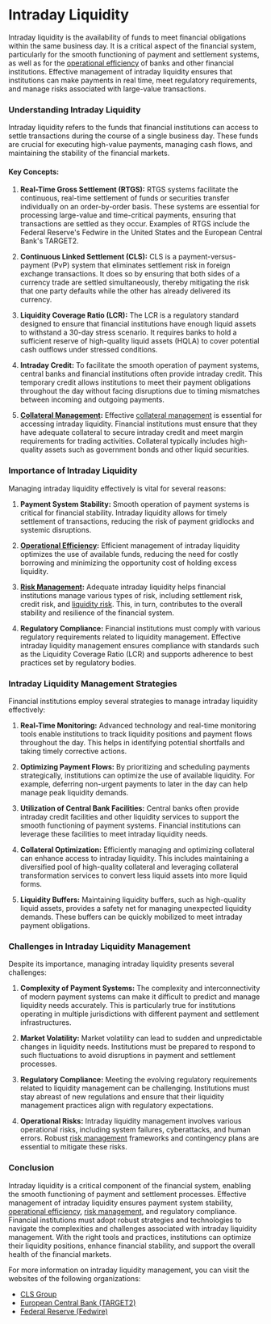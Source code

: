 # Intraday Liquidity

Intraday liquidity is the availability of funds to meet financial obligations within the same business day. It is a critical aspect of the financial system, particularly for the smooth functioning of payment and settlement systems, as well as for the [operational efficiency](../o/operational_efficiency_in_trading.md) of banks and other financial institutions. Effective management of intraday liquidity ensures that institutions can make payments in real time, meet regulatory requirements, and manage risks associated with large-value transactions.

### Understanding Intraday Liquidity

Intraday liquidity refers to the funds that financial institutions can access to settle transactions during the course of a single business day. These funds are crucial for executing high-value payments, managing cash flows, and maintaining the stability of the financial markets. 

#### Key Concepts:

1. **Real-Time Gross Settlement (RTGS):**
   RTGS systems facilitate the continuous, real-time settlement of funds or securities transfer individually on an order-by-order basis. These systems are essential for processing large-value and time-critical payments, ensuring that transactions are settled as they occur. Examples of RTGS include the Federal Reserve's Fedwire in the United States and the European Central Bank's TARGET2.

2. **Continuous Linked Settlement (CLS):**
   CLS is a payment-versus-payment (PvP) system that eliminates settlement risk in foreign exchange transactions. It does so by ensuring that both sides of a currency trade are settled simultaneously, thereby mitigating the risk that one party defaults while the other has already delivered its currency.

3. **Liquidity Coverage Ratio (LCR):**
   The LCR is a regulatory standard designed to ensure that financial institutions have enough liquid assets to withstand a 30-day stress scenario. It requires banks to hold a sufficient reserve of high-quality liquid assets (HQLA) to cover potential cash outflows under stressed conditions.

4. **Intraday Credit:**
   To facilitate the smooth operation of payment systems, central banks and financial institutions often provide intraday credit. This temporary credit allows institutions to meet their payment obligations throughout the day without facing disruptions due to timing mismatches between incoming and outgoing payments.

5. **[Collateral Management](../c/collateral_management.md):**
   Effective [collateral management](../c/collateral_management.md) is essential for accessing intraday liquidity. Financial institutions must ensure that they have adequate collateral to secure intraday credit and meet margin requirements for trading activities. Collateral typically includes high-quality assets such as government bonds and other liquid securities.

### Importance of Intraday Liquidity

Managing intraday liquidity effectively is vital for several reasons:

1. **Payment System Stability:**
   Smooth operation of payment systems is critical for financial stability. Intraday liquidity allows for timely settlement of transactions, reducing the risk of payment gridlocks and systemic disruptions.

2. **[Operational Efficiency](../o/operational_efficiency_in_trading.md):**
   Efficient management of intraday liquidity optimizes the use of available funds, reducing the need for costly borrowing and minimizing the opportunity cost of holding excess liquidity.

3. **[Risk Management](../r/risk_management.md):**
   Adequate intraday liquidity helps financial institutions manage various types of risk, including settlement risk, credit risk, and [liquidity risk](../l/liquidity_risk.md). This, in turn, contributes to the overall stability and resilience of the financial system.

4. **Regulatory Compliance:**
   Financial institutions must comply with various regulatory requirements related to liquidity management. Effective intraday liquidity management ensures compliance with standards such as the Liquidity Coverage Ratio (LCR) and supports adherence to best practices set by regulatory bodies.

### Intraday Liquidity Management Strategies

Financial institutions employ several strategies to manage intraday liquidity effectively:

1. **Real-Time Monitoring:**
   Advanced technology and real-time monitoring tools enable institutions to track liquidity positions and payment flows throughout the day. This helps in identifying potential shortfalls and taking timely corrective actions.

2. **Optimizing Payment Flows:**
   By prioritizing and scheduling payments strategically, institutions can optimize the use of available liquidity. For example, deferring non-urgent payments to later in the day can help manage peak liquidity demands.

3. **Utilization of Central Bank Facilities:**
   Central banks often provide intraday credit facilities and other liquidity services to support the smooth functioning of payment systems. Financial institutions can leverage these facilities to meet intraday liquidity needs.

4. **Collateral Optimization:**
   Efficiently managing and optimizing collateral can enhance access to intraday liquidity. This includes maintaining a diversified pool of high-quality collateral and leveraging collateral transformation services to convert less liquid assets into more liquid forms.

5. **Liquidity Buffers:**
   Maintaining liquidity buffers, such as high-quality liquid assets, provides a safety net for managing unexpected liquidity demands. These buffers can be quickly mobilized to meet intraday payment obligations.

### Challenges in Intraday Liquidity Management

Despite its importance, managing intraday liquidity presents several challenges:

1. **Complexity of Payment Systems:**
   The complexity and interconnectivity of modern payment systems can make it difficult to predict and manage liquidity needs accurately. This is particularly true for institutions operating in multiple jurisdictions with different payment and settlement infrastructures.

2. **Market Volatility:**
   Market volatility can lead to sudden and unpredictable changes in liquidity needs. Institutions must be prepared to respond to such fluctuations to avoid disruptions in payment and settlement processes.

3. **Regulatory Compliance:**
   Meeting the evolving regulatory requirements related to liquidity management can be challenging. Institutions must stay abreast of new regulations and ensure that their liquidity management practices align with regulatory expectations.

4. **Operational Risks:**
   Intraday liquidity management involves various operational risks, including system failures, cyberattacks, and human errors. Robust [risk management](../r/risk_management.md) frameworks and contingency plans are essential to mitigate these risks.

### Conclusion

Intraday liquidity is a critical component of the financial system, enabling the smooth functioning of payment and settlement processes. Effective management of intraday liquidity ensures payment system stability, [operational efficiency](../o/operational_efficiency_in_trading.md), [risk management](../r/risk_management.md), and regulatory compliance. Financial institutions must adopt robust strategies and technologies to navigate the complexities and challenges associated with intraday liquidity management. With the right tools and practices, institutions can optimize their liquidity positions, enhance financial stability, and support the overall health of the financial markets.

For more information on intraday liquidity management, you can visit the websites of the following organizations:

- [CLS Group](https://www.cls-group.com/)
- [European Central Bank (TARGET2)](https://www.ecb.europa.eu/paym/target/target2/html/index.en.html)
- [Federal Reserve (Fedwire)](https://www.frbservices.org/financial-services/wires/index.html)